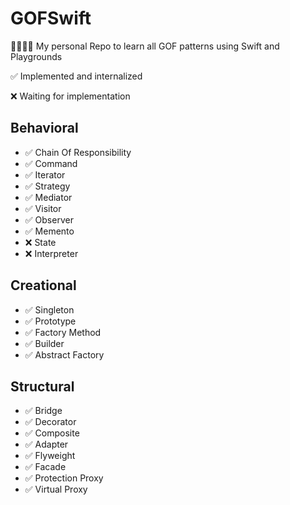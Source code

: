# GOFSwift
👨‍👩‍👧‍👦 My personal Repo to learn all GOF patterns using Swift and Playgrounds

✅ Implemented and internalized

❌ Waiting for implementation

## Behavioral

* ✅ Chain Of Responsibility 
* ✅ Command
* ✅ Iterator
* ✅ Strategy
* ✅ Mediator
* ✅ Visitor
* ✅ Observer
* ✅ Memento
* ❌ State
* ❌ Interpreter

## Creational

* ✅ Singleton
* ✅ Prototype
* ✅ Factory Method
* ✅ Builder 
* ✅ Abstract Factory


## Structural

* ✅ Bridge
* ✅ Decorator
* ✅ Composite
* ✅ Adapter
* ✅ Flyweight
* ✅ Facade
* ✅ Protection Proxy
* ✅ Virtual Proxy
